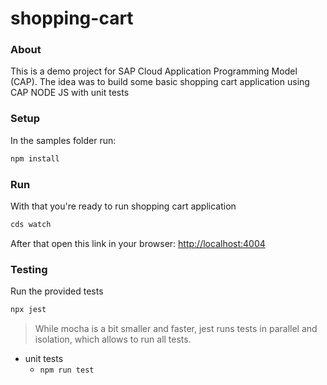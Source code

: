 # shopping-cart
### About 
This is a demo project for SAP Cloud Application Programming Model (CAP).
The idea was to build some basic shopping cart application using CAP NODE JS with unit tests
### Setup

In the samples folder run:

```sh
npm install
```

### Run

With that you're ready to run  shopping cart application

```sh
cds watch
```

After that open this link in your browser: [http://localhost:4004](http://localhost:4004)

### Testing

Run the provided tests 
```sh
npx jest
```
> While mocha is a bit smaller and faster, jest runs tests in parallel and isolation, which allows to run all tests.

- unit tests
  - `npm run test`
